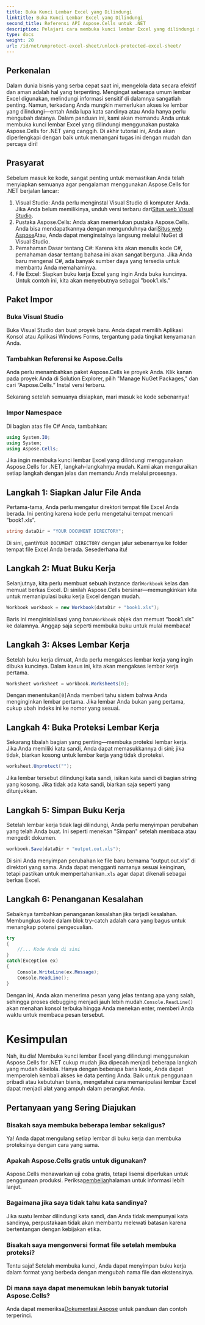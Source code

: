 ```yaml
---
title: Buka Kunci Lembar Excel yang Dilindungi
linktitle: Buka Kunci Lembar Excel yang Dilindungi
second_title: Referensi API Aspose.Cells untuk .NET
description: Pelajari cara membuka kunci lembar Excel yang dilindungi menggunakan Aspose.Cells untuk .NET dalam tutorial langkah demi langkah yang mudah dipahami bagi pemula ini.
type: docs
weight: 20
url: /id/net/unprotect-excel-sheet/unlock-protected-excel-sheet/
---
```

## Perkenalan

Dalam dunia bisnis yang serba cepat saat ini, mengelola data secara efektif dan aman adalah hal yang terpenting. Mengingat seberapa umum lembar Excel digunakan, melindungi informasi sensitif di dalamnya sangatlah penting. Namun, terkadang Anda mungkin memerlukan akses ke lembar yang dilindungi—entah Anda lupa kata sandinya atau Anda hanya perlu mengubah datanya. Dalam panduan ini, kami akan memandu Anda untuk membuka kunci lembar Excel yang dilindungi menggunakan pustaka Aspose.Cells for .NET yang canggih. Di akhir tutorial ini, Anda akan diperlengkapi dengan baik untuk menangani tugas ini dengan mudah dan percaya diri!

## Prasyarat

Sebelum masuk ke kode, sangat penting untuk memastikan Anda telah menyiapkan semuanya agar pengalaman menggunakan Aspose.Cells for .NET berjalan lancar:

1.  Visual Studio: Anda perlu menginstal Visual Studio di komputer Anda. Jika Anda belum memilikinya, unduh versi terbaru dari[Situs web Visual Studio](https://visualstudio.microsoft.com/downloads/).
2. Pustaka Aspose.Cells: Anda akan memerlukan pustaka Aspose.Cells. Anda bisa mendapatkannya dengan mengunduhnya dari[Situs web Aspose](https://releases.aspose.com/cells/net/)Atau, Anda dapat menginstalnya langsung melalui NuGet di Visual Studio.
3. Pemahaman Dasar tentang C#: Karena kita akan menulis kode C#, pemahaman dasar tentang bahasa ini akan sangat berguna. Jika Anda baru mengenal C#, ada banyak sumber daya yang tersedia untuk membantu Anda memahaminya.
4. File Excel: Siapkan buku kerja Excel yang ingin Anda buka kuncinya. Untuk contoh ini, kita akan menyebutnya sebagai "book1.xls."

## Paket Impor

### Buka Visual Studio

Buka Visual Studio dan buat proyek baru. Anda dapat memilih Aplikasi Konsol atau Aplikasi Windows Forms, tergantung pada tingkat kenyamanan Anda.

### Tambahkan Referensi ke Aspose.Cells

Anda perlu menambahkan paket Aspose.Cells ke proyek Anda. Klik kanan pada proyek Anda di Solution Explorer, pilih "Manage NuGet Packages," dan cari “Aspose.Cells.” Instal versi terbaru.

Sekarang setelah semuanya disiapkan, mari masuk ke kode sebenarnya!

### Impor Namespace

Di bagian atas file C# Anda, tambahkan:

```csharp
using System.IO;
using System;
using Aspose.Cells;
```

Jika ingin membuka kunci lembar Excel yang dilindungi menggunakan Aspose.Cells for .NET, langkah-langkahnya mudah. Kami akan menguraikan setiap langkah dengan jelas dan memandu Anda melalui prosesnya.

## Langkah 1: Siapkan Jalur File Anda

Pertama-tama, Anda perlu mengatur direktori tempat file Excel Anda berada. Ini penting karena kode perlu mengetahui tempat mencari “book1.xls”.

```csharp
string dataDir = "YOUR DOCUMENT DIRECTORY";
```
 Di sini, ganti`YOUR DOCUMENT DIRECTORY` dengan jalur sebenarnya ke folder tempat file Excel Anda berada. Sesederhana itu!

## Langkah 2: Muat Buku Kerja

 Selanjutnya, kita perlu membuat sebuah instance dari`Workbook` kelas dan memuat berkas Excel. Di sinilah Aspose.Cells bersinar—memungkinkan kita untuk memanipulasi buku kerja Excel dengan mudah.

```csharp
Workbook workbook = new Workbook(dataDir + "book1.xls");
```
 Baris ini menginisialisasi yang baru`Workbook` objek dan memuat “book1.xls” ke dalamnya. Anggap saja seperti membuka buku untuk mulai membaca!

## Langkah 3: Akses Lembar Kerja

Setelah buku kerja dimuat, Anda perlu mengakses lembar kerja yang ingin dibuka kuncinya. Dalam kasus ini, kita akan mengakses lembar kerja pertama.

```csharp
Worksheet worksheet = workbook.Worksheets[0];
```
 Dengan menentukan`[0]`Anda memberi tahu sistem bahwa Anda menginginkan lembar pertama. Jika lembar Anda bukan yang pertama, cukup ubah indeks ini ke nomor yang sesuai.

## Langkah 4: Buka Proteksi Lembar Kerja

Sekarang tibalah bagian yang penting—membuka proteksi lembar kerja. Jika Anda memiliki kata sandi, Anda dapat memasukkannya di sini; jika tidak, biarkan kosong untuk lembar kerja yang tidak diproteksi.

```csharp
worksheet.Unprotect("");
```
Jika lembar tersebut dilindungi kata sandi, isikan kata sandi di bagian string yang kosong. Jika tidak ada kata sandi, biarkan saja seperti yang ditunjukkan.

## Langkah 5: Simpan Buku Kerja

Setelah lembar kerja tidak lagi dilindungi, Anda perlu menyimpan perubahan yang telah Anda buat. Ini seperti menekan "Simpan" setelah membaca atau mengedit dokumen.

```csharp
workbook.Save(dataDir + "output.out.xls");
```
 Di sini Anda menyimpan perubahan ke file baru bernama “output.out.xls” di direktori yang sama. Anda dapat mengganti namanya sesuai keinginan, tetapi pastikan untuk mempertahankan`.xls` agar dapat dikenali sebagai berkas Excel.

## Langkah 6: Penanganan Kesalahan

Sebaiknya tambahkan penanganan kesalahan jika terjadi kesalahan. Membungkus kode dalam blok try-catch adalah cara yang bagus untuk menangkap potensi pengecualian.

```csharp
try
{
    //... Kode Anda di sini
}
catch(Exception ex)
{
    Console.WriteLine(ex.Message);
    Console.ReadLine();
}
```
 Dengan ini, Anda akan menerima pesan yang jelas tentang apa yang salah, sehingga proses debugging menjadi jauh lebih mudah.`Console.ReadLine()` akan menahan konsol terbuka hingga Anda menekan enter, memberi Anda waktu untuk membaca pesan tersebut.

# Kesimpulan

Nah, itu dia! Membuka kunci lembar Excel yang dilindungi menggunakan Aspose.Cells for .NET cukup mudah jika dipecah menjadi beberapa langkah yang mudah dikelola. Hanya dengan beberapa baris kode, Anda dapat memperoleh kembali akses ke data penting Anda. Baik untuk penggunaan pribadi atau kebutuhan bisnis, mengetahui cara memanipulasi lembar Excel dapat menjadi alat yang ampuh dalam perangkat Anda. 

## Pertanyaan yang Sering Diajukan

### Bisakah saya membuka beberapa lembar sekaligus?
Ya! Anda dapat mengulang setiap lembar di buku kerja dan membuka proteksinya dengan cara yang sama.

### Apakah Aspose.Cells gratis untuk digunakan?
 Aspose.Cells menawarkan uji coba gratis, tetapi lisensi diperlukan untuk penggunaan produksi. Periksa[pembelian](https://purchase.aspose.com/buy)halaman untuk informasi lebih lanjut.

### Bagaimana jika saya tidak tahu kata sandinya?
Jika suatu lembar dilindungi kata sandi, dan Anda tidak mempunyai kata sandinya, perpustakaan tidak akan membantu melewati batasan karena bertentangan dengan kebijakan etika.

### Bisakah saya mengonversi format file setelah membuka proteksi?
Tentu saja! Setelah membuka kunci, Anda dapat menyimpan buku kerja dalam format yang berbeda dengan mengubah nama file dan ekstensinya.

### Di mana saya dapat menemukan lebih banyak tutorial Aspose.Cells?
 Anda dapat memeriksa[Dokumentasi Aspose](https://reference.aspose.com/cells/net/) untuk panduan dan contoh terperinci.